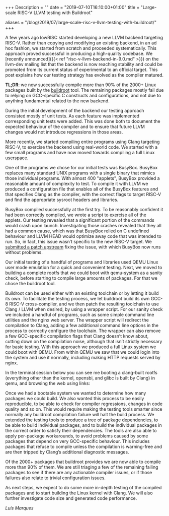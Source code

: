 +++
Description = ""
date = "2019-07-10T16:10:00+01:00"
title = "Large-scale RISC-V LLVM testing with Buildroot"

aliases = "/blog/2019/07/large-scale-risc-v-llvm-testing-with-buildroot/"
+++

A few years ago lowRISC started developing a new LLVM backend targeting RISC-V.
Rather than copying and modifying an existing backend, in an ad hoc fashion, we
started from scratch and proceeded systematically. This approach proved
successful in producing a high-quality codebase. We [recently announced]({{<
ref "risc-v-llvm-backend-in-9.0.md" >}}) on the llvm-dev mailing
list that the backend is now reaching stability and could be promoted from its
current status of experimental to an official target. This post explains how
our testing strategy has evolved as the compiler matured.

**TL;DR**: we now successfully compile more than 90% of the 2000+ Linux packages
built by the [buildroot](https://buildroot.org/) tool. The remaining packages
mostly fail due to relying on GCC-specific C constructs and configurations,
and not due to anything fundamental related to the new backend.

During the initial development of the backend our testing approach consisted
mostly of unit tests. As each feature was implemented corresponding unit tests
were added. This was done both to document the expected behaviour of the
compiler and to ensure that future LLVM changes would not introduce regressions
in those areas.

More recently, we started compiling entire programs using Clang targeting
RISC-V, to exercise the backend using real-world code. We started with a few
small programs and have now moved towards compiling a full Linux userspace.

One of the programs we chose for our initial tests was BusyBox. BusyBox
replaces many standard UNIX programs with a single binary that mimics those
individual programs. With almost 400 "applets", BusyBox provided a reasonable
amount of complexity to test. To compile it with LLVM we produced a
configuration file that enables all of the BusyBox features and that specifies
Clang as the compiler, with the correct flags to target RISC-V and find the
appropriate sysroot headers and libraries.

BusyBox compiled successfully at the first try. To be reasonably confident it
had been correctly compiled, we wrote a script to exercise all of the applets.
Our testing revealed that a significant portion of the commands would crash
upon launch. Investigating those crashes revealed that they all had a common
cause, which was that BusyBox relied on C undefined behaviour and LLVM HEAD
would optimize away code that was intended to run. So, in fact, this issue
wasn’t specific to the new RISC-V target. We [submitted a patch upstream](http://lists.busybox.net/pipermail/busybox/2019-June/087337.html) fixing
the issue, with which BusyBox now runs without problems.

Our initial testing of a handful of programs and libraries used QEMU Linux user
mode emulation for a quick and convenient testing. Next, we moved to building a
complete rootfs that we could boot with qemu-system as a sanity check, before
starting to compile large amounts of packages. For that we chose the buildroot
tool.

Buildroot can be used either with an existing toolchain or by letting it build
its own. To facilitate the testing process, we let buildroot build its own
GCC-8 RISC-V cross-compiler, and we then patch the resulting toolchain to use
Clang / LLVM when desired, by using a wrapper script. For our sanity check we
included a handful of programs, such as some simple command line utilities and
the nginx web server. The wrapper script will redirect the compilation to
Clang, adding a few additional command line options in the process to correctly
configure the toolchain. The wrapper can also remove a few GCC-specific
compilation flags that Clang doesn’t know about, cutting down on the
compilation noise, although that isn’t strictly necessary for basic testing.
With this approach we produced a full Linux system we could boot with QEMU.
From within QEMU we saw that we could login into the system and use it
normally, including making HTTP requests served by nginx.

In the terminal session below you can see me booting a clang-built rootfs
(everything other than the kernel, opensbi, and glibc is built by Clang) in
qemu, and browsing the web using links:

<script id="asciicast-9Cde6gZq8KljgZD50BhLFSms6" src="https://asciinema.org/a/9Cde6gZq8KljgZD50BhLFSms6.js" async></script>

Once we had a bootable system we wanted to determine how many packages we could
build. We also wanted this process to be easily reproducible, to be able to
check for compiler regressions, changes in code quality and so on. This would
require making the testing tools smarter since normally any buildroot
compilation failure will halt the build process. We extended the testing tools
to produce a tree of package dependencies, to be able to build individual
packages, and to build the individual packages in the correct order to satisfy
their dependencies. The tools are also able to apply per-package workarounds,
to avoid problems caused by some packages that depend on very GCC-specific
behaviour. This includes packages that refuse to compile unless the compilation
is warning-free and are then tripped by Clang’s additional diagnostic messages.

Of the 2000+ packages that buildroot provides we are now able to compile more
than 90% of them. We are still triaging a few of the remaining failing packages
to see if there are any actionable compiler issues, or if those failures also
relate to trivial configuration issues.

As next steps, we expect to do some more in-depth testing of the compiled
packages and to start building the Linux kernel with Clang. We will also
further investigate code size and generated code performance.

_Luís Marques_
